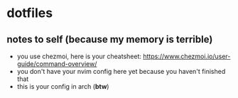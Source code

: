 # dotfiles

## notes to self (because my memory is terrible)
- you use chezmoi, here is your cheatsheet: https://www.chezmoi.io/user-guide/command-overview/
- you don't have your nvim config here yet because you haven't finished that
- this is your config in arch (**btw**)


